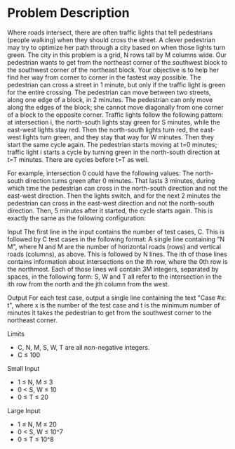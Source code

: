 # Problem Description
Where roads intersect, there are often traffic lights that tell pedestrians (people walking) when they should cross the street. A clever pedestrian may try to optimize her path through a city based on when those lights turn green. The city in this problem is a grid, N rows tall by M columns wide. Our pedestrian wants to get from the northeast corner of the southwest block to the southwest corner of the northeast block. Your objective is to help her find her way from corner to corner in the fastest way possible. The pedestrian can cross a street in 1 minute, but only if the traffic light is green for the entire crossing. The pedestrian can move between two streets, along one edge of a block, in 2 minutes. The pedestrian can only move along the edges of the block; she cannot move diagonally from one corner of a block to the opposite corner. Traffic lights follow the following pattern: at intersection i, the north-south lights stay green for S minutes, while the east-west lights stay red. Then the north-south lights turn red, the east-west lights turn green, and they stay that way for W minutes. Then they start the same cycle again. The pedestrian starts moving at t=0 minutes; traffic light i starts a cycle by turning green in the north-south direction at t=T minutes. There are cycles before t=T as well.

For example, intersection 0 could have the following values:
The north-south direction turns green after 0 minutes. That lasts 3 minutes, during which time the pedestrian can cross in the north-south direction and not the east-west direction. Then the lights switch, and for the next 2 minutes the pedestrian can cross in the east-west direction and not the north-south direction. Then, 5 minutes after it started, the cycle starts again. This is exactly the same as the following configuration:

Input
The first line in the input contains the number of test cases, C. This is followed by C test cases in the following format:
A single line containing "N M", where N and M are the number of horizontal roads (rows) and vertical roads (columns), as above. This is followed by N lines. The ith of those lines contains information about intersections on the ith row, where the 0th row is the northmost. Each of those lines will contain 3M integers, separated by spaces, in the following form:
S, W and T all refer to the intersection in the ith row from the north and the jth column from the west.

Output
For each test case, output a single line containing the text "Case #x: t", where x is the number of the test case and t is the minimum number of minutes it takes the pedestrian to get from the southwest corner to the northeast corner.

Limits
- C, N, M, S, W, T are all non-negative integers.
- C ≤ 100
  
Small Input
- 1 ≤ N, M ≤ 3
- 0 < S, W ≤ 10
- 0 ≤ T ≤ 20

Large Input
- 1 ≤ N, M ≤ 20
- 0 < S, W ≤ 10^7
- 0 ≤ T ≤ 10^8
